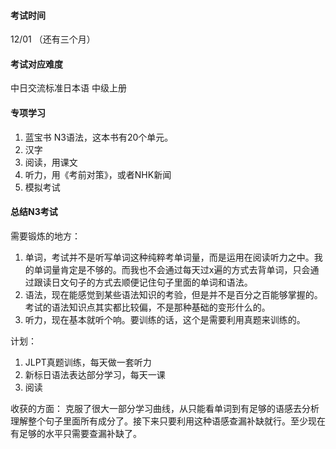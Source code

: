 #### 考试时间
12/01 （还有三个月）


#### 考试对应难度
中日交流标准日本语 中级上册


#### 专项学习
1. 蓝宝书 N3语法，这本书有20个单元。
2. 汉字
3. 阅读，用课文
4. 听力，用《考前对策》，或者NHK新闻
5. 模拟考试


#### 总结N3考试

需要锻炼的地方：
1.	单词，考试并不是听写单词这种纯粹考单词量，而是运用在阅读听力之中。我的单词量肯定是不够的。而我也不会通过每天过x遍的方式去背单词，只会通过跟读日文句子的方式去顺便记住句子里面的单词和语法。
2.	语法，现在能感觉到某些语法知识的考验，但是并不是百分之百能够掌握的。考试的语法知识点其实都比较偏，不是那种基础的变形什么的。
3.	听力，现在基本就听个响。要训练的话，这个是需要利用真题来训练的。


计划：
1.	JLPT真题训练，每天做一套听力
2.	新标日语法表达部分学习，每天一课
3.	阅读

收获的方面：
克服了很大一部分学习曲线，从只能看单词到有足够的语感去分析理解整个句子里面所有成分了。接下来只要利用这种语感查漏补缺就行。至少现在有足够的水平只需要查漏补缺了。
